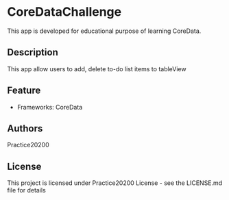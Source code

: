 # CoreDataChallenge
This app is developed for educational purpose of learning CoreData. 


## Description
This app allow users to add, delete to-do list items to tableView 


## Feature
* Frameworks: CoreData


## Authors
Practice20200


## License
This project is licensed under Practice20200 License - see the LICENSE.md file for details

